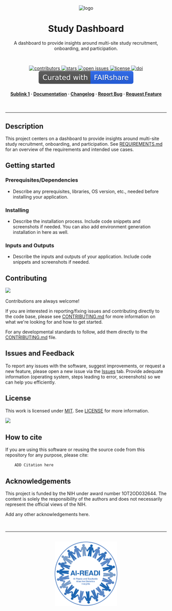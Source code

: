 <div align="center">

<img src="https://freesvg.org/img/1653682897science-svgrepo-com.png" alt="logo" width="200" height="auto" />

<br />

<h1>Study Dashboard</h1>

<p>
A dashboard to provide insights around multi-site study recruitment, onboarding, and participation. 
</p>

<br />

<p>
  <a href="https://github.com/AI-READI/study-dashboard/graphs/contributors">
    <img src="https://img.shields.io/github/contributors/AI-READI/study-dashboard.svg?style=flat-square" alt="contributors" />
  </a>
  <a href="https://github.com/AI-READI/study-dashboard/stargazers">
    <img src="https://img.shields.io/github/stars/AI-READI/study-dashboard.svg?style=flat-square" alt="stars" />
  </a>
  <a href="https://github.com/AI-READI/study-dashboard/issues/">
    <img src="https://img.shields.io/github/issues/AI-READI/study-dashboard.svg?style=flat-square" alt="open issues" />
  </a>
  <a href="https://github.com/AI-READI/study-dashboard/blob/main/LICENSE">
    <img src="https://img.shields.io/github/license/AI-READI/study-dashboard.svg?style=flat-square" alt="license" />
  </a>
  <a href="https://doi.org/10.5281/zenodo.6407300">
    <img src="https://zenodo.org/badge/DOI/10.5281/zenodo.6407300.svg" alt="doi" />
  </a>
  <a href="https://fairdataihub.org/fairshare">
    <img src="https://raw.githubusercontent.com/fairdataihub/FAIRshare/main/badge.svg" alt="Curated with FAIRshare" />
  </a>
</p>
   
<h4>
    <a href="#">Sublink 1</a>
  <span> · </span>
    <a href="#">Documentation</a>
  <span> · </span>
    <a href="#">Changelog</a>
  <span> · </span>
    <a href="https://github.com/AI-READI/study-dashboard/issues/">Report Bug</a>
  <span> · </span>
    <a href="#">Request Feature</a>
  </h4>
</div>

<br />

---

## Description

This project centers on a dashboard to provide insights around multi-site study recruitment, onboarding, and participation. See [REQUIREMENTS.md](REQUIREMENTS.md) for an overview of the requirements and intended use cases. 

## Getting started

### Prerequisites/Dependencies

- Describe any prerequisites, libraries, OS version, etc., needed before installing your application.

### Installing

- Describe the installation process. Include code snippets and screenshots if needed. You can also add environment generation installation in here as well.

### Inputs and Outputs

- Describe the inputs and outputs of your application. Include code snippets and screenshots if needed.

## Contributing

<a href="https://github.com/AI-READI/study-dashboard/graphs/contributors">
  <img src="https://contrib.rocks/image?repo=AI-READI/study-dashboard" />
</a>

Contributions are always welcome!

If you are interested in reporting/fixing issues and contributing directly to the code base, please see [CONTRIBUTING.md](CONTRIBUTING.md) for more information on what we're looking for and how to get started.

For any developmental standards to follow, add them directly to the [CONTRIBUTING.md](CONTRIBUTING.md) file.

## Issues and Feedback

To report any issues with the software, suggest improvements, or request a new feature, please open a new issue via the [Issues](https://github.com/AI-READI/study-dashboard/issues) tab. Provide adequate information (operating system, steps leading to error, screenshots) so we can help you efficiently.

## License

This work is licensed under
[MIT](https://opensource.org/licenses/mit). See [LICENSE](https://github.com/AI-READI/study-dashboard/blob/main/LICENSE) for more information.

<a href="https://aireadi.org" >
  <img src="https://www.channelfutures.com/files/2017/04/3_0.png" height="30" />
</a>

## How to cite

If you are using this software or reusing the source code from this repository for any purpose, please cite:

```bash
    ADD Citation here
```

## Acknowledgements

This project is funded by the NIH under award number 1OT2OD032644. The content is solely the responsibility of the authors and does not necessarily represent the official views of the NIH.

Add any other acknowledgements here.

<br />

---

<br />

<div align="center">

<a href="https://aireadi.org">
  <img src="https://github.com/AI-READI/AI-READI-logo/raw/main/logo/png/option2.png" height="200" />
</a>

</div>
